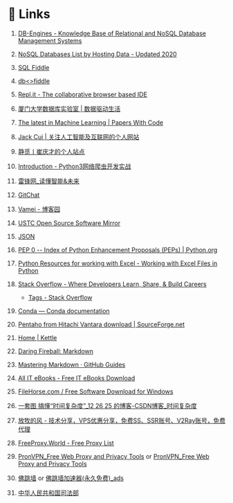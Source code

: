 # :1234:  Links

1.  [DB-Engines - Knowledge Base of Relational and NoSQL Database Management Systems](https://db-engines.com/en/ "DB-Engines - Knowledge Base of Relational and NoSQL Database Management Systems")

1.  [NoSQL Databases List by Hosting Data - Updated 2020](https://hostingdata.co.uk/nosql-database/ "NoSQL Databases List by Hosting Data - Updated 2020")

1.  [SQL Fiddle](http://www.sqlfiddle.com/ "SQL Fiddle")

1.  [db<>fiddle](https://dbfiddle.uk/ "db<>fiddle")

1.  [Repl.it - The collaborative browser based IDE](https://repl.it/ "Repl.it - The collaborative browser based IDE")

1.  [厦门大学数据库实验室 | 数据驱动生活](http://dblab.xmu.edu.cn/ "厦门大学数据库实验室 | 数据驱动生活")

1.  [The latest in Machine Learning | Papers With Code](https://www.paperswithcode.com/ "The latest in Machine Learning | Papers With Code")

1.  [Jack Cui | 关注人工智能及互联网的个人网站](https://cuijiahua.com/ "Jack Cui | 关注人工智能及互联网的个人网站")

1.  [静觅丨崔庆才的个人站点](https://cuiqingcai.com/ "静觅丨崔庆才的个人站点")

1.  [Introduction - Python3网络爬虫开发实战](https://python3webspider.cuiqingcai.com/ "Introduction - Python3网络爬虫开发实战")

1.  [雷锋网_读懂智能&未来](https://www.leiphone.com/ "雷锋网_读懂智能&未来")

1.  [GitChat](https://gitbook.cn/ "GitChat")

1.  [Vamei - 博客园](https://www.cnblogs.com/vamei/ "Vamei - 博客园")

1.  [USTC Open Source Software Mirror](http://mirrors.ustc.edu.cn/ "USTC Open Source Software Mirror")

1.  [JSON](https://www.json.org/json-zh.html "JSON")

1.  [PEP 0 -- Index of Python Enhancement Proposals (PEPs) | Python.org](https://www.python.org/dev/peps/ "PEP 0 -- Index of Python Enhancement Proposals (PEPs) | Python.org")

1.  [Python Resources for working with Excel - Working with Excel Files in Python](http://www.python-excel.org/ "Python Resources for working with Excel - Working with Excel Files in Python")

1.  [Stack Overflow - Where Developers Learn, Share, & Build Careers](https://stackoverflow.com/ "Stack Overflow - Where Developers Learn, Share, & Build Careers")    
      
    *  [Tags - Stack Overflow](https://stackoverflow.com/tags/ "Tags - Stack Overflow")

1.  [Conda — Conda   documentation](https://conda.io/en/latest/ "Conda — Conda   documentation")

1.  [Pentaho from Hitachi Vantara download | SourceForge.net](https://sourceforge.net/projects/pentaho/ "Pentaho from Hitachi Vantara download | SourceForge.net")

1.  [Home | Kettle](http://www.kettle.be/ "Home | Kettle")

1.  [Daring Fireball: Markdown](https://daringfireball.net/projects/markdown/ "Daring Fireball: Markdown")

1.  [Mastering Markdown · GitHub Guides](https://guides.github.com/features/mastering-markdown/ "Mastering Markdown · GitHub Guides")

1.  [All IT eBooks - Free IT eBooks Download](http://www.allitebooks.org/ "All IT eBooks - Free IT eBooks Download")

1.  [FileHorse.com / Free Software Download for Windows](https://www.filehorse.com/ "FileHorse.com / Free Software Download for Windows")

1.  [一套图  搞懂“时间复杂度”_12 26 25 的博客-CSDN博客_时间复杂度](https://blog.csdn.net/qq_41523096/article/details/82142747/ "一套图  搞懂“时间复杂度”_12 26 25 的博客-CSDN博客_时间复杂度")

1.  [放牧的风 - 技术分享，VPS优惠分享，免费SS、SSR账号、V2Ray账号，免费代理](https://www.youneed.win/ "放牧的风 - 技术分享，VPS优惠分享，免费SS、SSR账号、V2Ray账号，免费代理")

1.  [FreeProxy.World - Free Proxy List](https://www.freeproxy.world/ "FreeProxy.World - Free Proxy List")

1.  [PronVPN_Free Web Proxy and Privacy Tools](https://www.pronvpn.org/ "PronVPN_Free Web Proxy and Privacy Tools") or [PronVPN_Free Web Proxy and Privacy Tools](https://www.ipron.org/ "PronVPN_Free Web Proxy and Privacy Tools")

1.  [佛跳墙](https://fotiaoqiang.io/ "佛跳墙") or [佛跳墙加速器(永久免费)_ads](https://www.paprnews.com/cn/ "佛跳墙加速器(永久免费)_ads")

1.  [中华人民共和国司法部](http://www.moj.gov.cn/ "中华人民共和国司法部")
